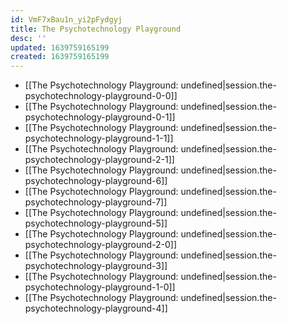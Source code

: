 ```yaml
---
id: VmF7xBau1n_yi2pFydgyj
title: The Psychotechnology Playground
desc: ''
updated: 1639759165199
created: 1639759165199
---
```


- [[The Psychotechnology Playground: undefined|session.the-psychotechnology-playground-0-0]]
- [[The Psychotechnology Playground: undefined|session.the-psychotechnology-playground-0-1]]
- [[The Psychotechnology Playground: undefined|session.the-psychotechnology-playground-1-1]]
- [[The Psychotechnology Playground: undefined|session.the-psychotechnology-playground-2-1]]
- [[The Psychotechnology Playground: undefined|session.the-psychotechnology-playground-6]]
- [[The Psychotechnology Playground: undefined|session.the-psychotechnology-playground-7]]
- [[The Psychotechnology Playground: undefined|session.the-psychotechnology-playground-5]]
- [[The Psychotechnology Playground: undefined|session.the-psychotechnology-playground-2-0]]
- [[The Psychotechnology Playground: undefined|session.the-psychotechnology-playground-3]]
- [[The Psychotechnology Playground: undefined|session.the-psychotechnology-playground-1-0]]
- [[The Psychotechnology Playground: undefined|session.the-psychotechnology-playground-4]]
